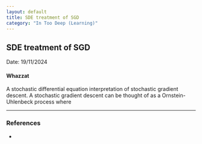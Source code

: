 ```yaml
---
layout: default
title: SDE treatment of SGD
category: "In Too Deep (Learning)"
---
```

## SDE treatment of SGD

Date: 19/11/2024

#### Whazzat
A stochastic differential equation interpretation of stochastic gradient descent. A stochastic gradient descent can be thought of as a Ornstein-Uhlenbeck process where 


---
### References
- 